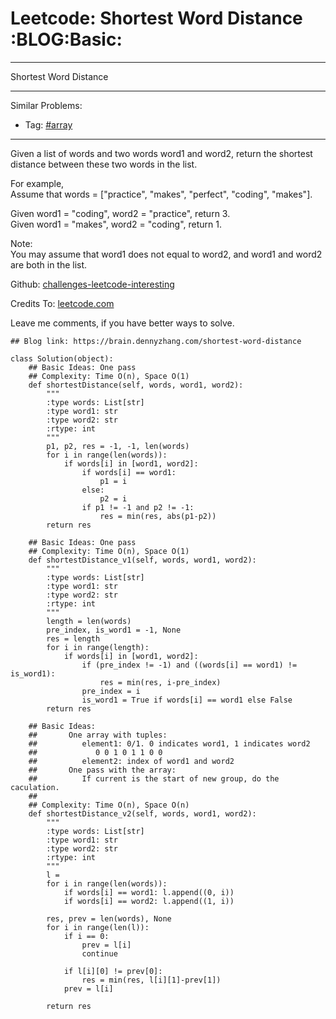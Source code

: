 # Leetcode: Shortest Word Distance     :BLOG:Basic:


---

Shortest Word Distance  

---

Similar Problems:  
-   Tag: [#array](https://brain.dennyzhang.com/tag/array)

---

Given a list of words and two words word1 and word2, return the shortest distance between these two words in the list.  

For example,  
Assume that words = ["practice", "makes", "perfect", "coding", "makes"].  

Given word1 = "coding", word2 = "practice", return 3.  
Given word1 = "makes", word2 = "coding", return 1.  

Note:  
You may assume that word1 does not equal to word2, and word1 and word2 are both in the list.  

Github: [challenges-leetcode-interesting](https://github.com/DennyZhang/challenges-leetcode-interesting/tree/master/shortest-word-distance)  

Credits To: [leetcode.com](https://leetcode.com/problems/shortest-word-distance/description/)  

Leave me comments, if you have better ways to solve.  

    ## Blog link: https://brain.dennyzhang.com/shortest-word-distance
    
    class Solution(object):
        ## Basic Ideas: One pass
        ## Complexity: Time O(n), Space O(1)
        def shortestDistance(self, words, word1, word2):
            """
            :type words: List[str]
            :type word1: str
            :type word2: str
            :rtype: int
            """
            p1, p2, res = -1, -1, len(words)
            for i in range(len(words)):
                if words[i] in [word1, word2]:
                    if words[i] == word1:
                        p1 = i
                    else:
                        p2 = i
                    if p1 != -1 and p2 != -1:
                        res = min(res, abs(p1-p2))
            return res
    
        ## Basic Ideas: One pass
        ## Complexity: Time O(n), Space O(1)
        def shortestDistance_v1(self, words, word1, word2):
            """
            :type words: List[str]
            :type word1: str
            :type word2: str
            :rtype: int
            """
            length = len(words)
            pre_index, is_word1 = -1, None
            res = length
            for i in range(length):
                if words[i] in [word1, word2]:
                    if (pre_index != -1) and ((words[i] == word1) != is_word1):
                        res = min(res, i-pre_index)
                    pre_index = i
                    is_word1 = True if words[i] == word1 else False
            return res
    
        ## Basic Ideas:
        ##       One array with tuples: 
        ##          element1: 0/1. 0 indicates word1, 1 indicates word2
        ##             0 0 1 0 1 1 0 0
        ##          element2: index of word1 and word2
        ##       One pass with the array:
        ##          If current is the start of new group, do the caculation.
        ##
        ## Complexity: Time O(n), Space O(n)
        def shortestDistance_v2(self, words, word1, word2):
            """
            :type words: List[str]
            :type word1: str
            :type word2: str
            :rtype: int
            """
            l = 
            for i in range(len(words)):
                if words[i] == word1: l.append((0, i))
                if words[i] == word2: l.append((1, i))
    
            res, prev = len(words), None
            for i in range(len(l)):
                if i == 0:
                    prev = l[i]
                    continue
    
                if l[i][0] != prev[0]:
                    res = min(res, l[i][1]-prev[1])
                prev = l[i]
    
            return res